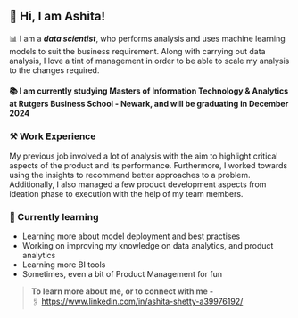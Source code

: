 ## 👋 Hi, I am Ashita!

📊 I am a **_data scientist_**, who performs analysis and uses machine learning models to suit the business requirement. Along with carrying out data analysis, I love a tint of management in order to be able to scale my analysis to the changes required.

#### 📚 I am currently studying Masters of Information Technology & Analytics at Rutgers Business School - Newark, and will be graduating in December 2024

### ⚒️ Work Experience
My previous job involved a lot of analysis with the aim to highlight critical aspects of the product and its performance. Furthermore, I worked towards using the insights to recommend better approaches to a problem. Additionally, I also managed a few product development aspects from ideation phase to execution with the help of my team members.

### 🔖 Currently learning
- Learning more about model deployment and best practises
- Working on improving my knowledge on data analytics, and product analytics
- Learning more BI tools
- Sometimes, even a bit of Product Management for fun
  

> **To learn more about me, or to connect with me -**  
> 🖇️ https://www.linkedin.com/in/ashita-shetty-a39976192/


